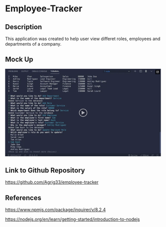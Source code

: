 # Employee-Tracker

## Description
This application was created to help user view differet roles, employees and departments of a company.

## Mock Up
![Alt Text](./assets/12-sql-homework-video-thumbnail.png)

## Link to Github Repository 
https://github.com/Agrig33/employee-tracker

## References
https://www.npmjs.com/package/inquirer/v/8.2.4

https://nodejs.org/en/learn/getting-started/introduction-to-nodejs